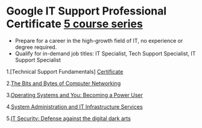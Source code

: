 # Google IT Support Professional Certificate [5 course series](https://www.coursera.org/programs/los-gatos-library-pjaqd/professional-certificates/google-it-support?source=search#courses)

  * Prepare for a career in the high-growth field of IT, no experience or degree required.
  * Qualify for in-demand job titles: IT Specialist, Tech Support Specialist, IT Support Specialist

1.[Technical Support Fundamentals] [Certificate](https://coursera.org/share/3aaed01cbb2e9560bbaaa1ca60c2766c)

2.[The Bits and Bytes of Computer Networking](https://www.coursera.org/learn/computer-networking/home/module/1)

3.[Operating Systems and You: Becoming a Power User](https://www.coursera.org/learn/os-power-user/home/module/1)

4.[System Administration and IT Infrastructure Services](https://www.coursera.org/learn/system-administration-it-infrastructure-services/home/module/1)

5.[IT Security: Defense against the digital dark arts](https://www.coursera.org/learn/it-security/home/module/1)
